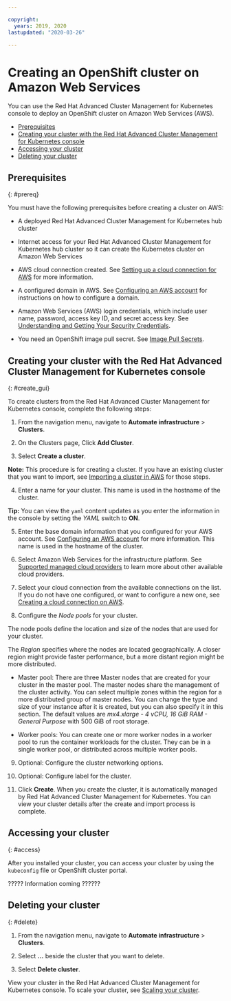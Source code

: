 ```yaml
---

copyright:
  years: 2019, 2020
lastupdated: "2020-03-26"

---
```


# Creating an OpenShift cluster on Amazon Web Services

You can use the Red Hat Advanced Cluster Management for Kubernetes console to deploy an OpenShift cluster on Amazon Web Services (AWS).

  - [Prerequisites](#prereq)
  - [Creating your cluster with the Red Hat Advanced Cluster Management for Kubernetes console](#create_gui)
  - [Accessing your cluster](#access)
  - [Deleting your cluster](#delete)
 
## Prerequisites
{: #prereq}

You must have the following prerequisites before creating a cluster on AWS:

* A deployed Red Hat Advanced Cluster Management for Kubernetes hub cluster

* Internet access for your Red Hat Advanced Cluster Management for Kubernetes hub cluster so it can create the Kubernetes cluster on Amazon Web Services

* AWS cloud connection created. See [Setting up a cloud connection for AWS](cloud_conn_aws.md) for more information.

* A configured domain in AWS. See [Configuring an AWS account](https://docs.openshift.com/container-platform/4.3/installing/installing_aws/installing-aws-account.html) for instructions on how to configure a domain. 

* Amazon Web Services (AWS) login credentials, which include user name, password, access key ID, and secret access key. See [Understanding and Getting Your Security Credentials](https://docs.aws.amazon.com/general/latest/gr/aws-sec-cred-types.html).

* You need an OpenShift image pull secret. See [Image Pull Secrets](https://docs.openshift.com/enterprise/3.0/dev_guide/image_pull_secrets.html).

## Creating your cluster with the Red Hat Advanced Cluster Management for Kubernetes console
{: #create_gui}

To create clusters from the Red Hat Advanced Cluster Management for Kubernetes console, complete the following steps: 

1. From the navigation menu, navigate to **Automate infrastructure** > **Clusters**.

2. On the Clusters page, Click **Add Cluster**.

3. Select **Create a cluster**. 
   
  **Note:** This procedure is for creating a cluster. If you have an existing cluster that you want to import, see [Importing a cluster in AWS](import_cluster_aws) for those steps.
  
4. Enter a name for your cluster. This name is used in the hostname of the cluster.

  **Tip:** You can view the `yaml` content updates as you enter the information in the console by setting the *YAML* switch to **ON**. 

5. Enter the base domain information that you configured for your AWS account. See [Configuring an AWS account](https://docs.openshift.com/container-platform/4.3/installing/installing_aws/installing-aws-account.html) for more information. This name is used in the hostname of the cluster.

6. Select Amazon Web Services for the infrastructure platform. See [Supported managed cloud providers](cloud_providers.md) to learn more about other available cloud providers.

7. Select your cloud connection from the available connections on the list. If you do not have one configured, or want to configure a new one, see [Creating a cloud connection on AWS](conn_cloud_aws.md).
   
8. Configure the *Node pools* for your cluster. 

  The node pools define the location and size of the nodes that are used for your cluster. 

  The *Region* specifies where the nodes are located geographically. A closer region might provide faster performance, but a more distant region might be more distributed. 

  * Master pool: There are three Master nodes that are created for your cluster in the master pool. The master nodes share the management of the cluster activity. You can select multiple zones within the region for a more distributed group of master nodes. You can change the type and size of your instance after it is created, but you can also specify it in this section. The default values are *mx4.xlarge - 4 vCPU, 16 GiB RAM - General Purpose* with 500 GiB of root storage. 

  * Worker pools: You can create one or more worker nodes in a worker pool to run the container workloads for the cluster. They can be in a single worker pool, or distributed across multiple worker pools.  

9. Optional: Configure the cluster networking options.

10. Optional: Configure label for the cluster.

11. Click **Create**. When you create the cluster, it is automatically managed by Red Hat Advanced Cluster Management for Kubernetes. You can view your cluster details after the create and import process is complete.

## Accessing your cluster 
{: #access}

After you installed your cluster, you can access your cluster by using the `kubeconfig` file or OpenShift cluster portal.

????? Information coming ??????

## Deleting your cluster
{: #delete}

1. From the navigation menu, navigate to **Automate infrastructure** > **Clusters**.

2. Select **...** beside the cluster that you want to delete.

3. Select **Delete cluster**. 

View your cluster in the Red Hat Advanced Cluster Management for Kubernetes console. To scale your cluster, see [Scaling your cluster](scale_mcm.md).
